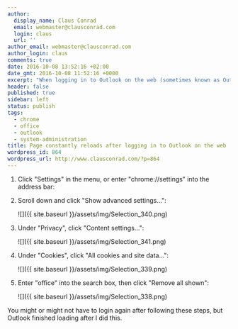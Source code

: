 ```yaml
---
author:
  display_name: Claus Conrad
  email: webmaster@clausconrad.com
  login: claus
  url: ''
author_email: webmaster@clausconrad.com
author_login: claus
comments: true
date: 2016-10-08 13:52:16 +02:00
date_gmt: 2016-10-08 11:52:16 +0000
excerpt: "When logging in to Outlook on the web (sometimes known as Outlook Web Access or Office 365), sometimes my browser constantly reloads the page, switching between different domains, but never showing anything but a blank page. I was able to solve this in Chrome as follows:\r\n\r\n"
header: false
published: true
sidebar: left
status: publish
tags:
  - chrome
  - office
  - outlook
  - system-administration
title: Page constantly reloads after logging in to Outlook on the web
wordpress_id: 864
wordpress_url: http://www.clausconrad.com/?p=864
---
```

1. Click "Settings" in the menu, or enter "chrome://settings" into the address bar:

2. Scroll down and click "Show advanced settings...":

   ![]({{ site.baseurl }}/assets/img/Selection_340.png)

3. Under "Privacy", click "Content settings...":

   ![]({{ site.baseurl }}/assets/img/Selection_341.png)

4. Under "Cookies", click "All cookies and site data...":

   ![]({{ site.baseurl }}/assets/img/Selection_339.png)

5. Enter "office" into the search box, then click "Remove all shown":

   ![]({{ site.baseurl }}/assets/img/Selection_338.png)
  
You might or might not have to login again after following these steps, but Outlook finished loading after I did this.
